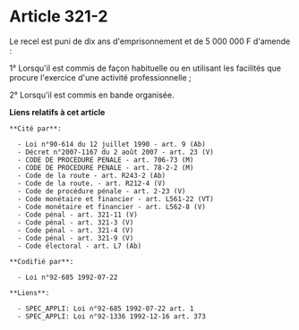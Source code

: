 # Article 321-2

Le recel est puni de dix ans d'emprisonnement et de 5 000 000 F d'amende :

1° Lorsqu'il est commis de façon habituelle ou en utilisant les facilités que procure l'exercice d'une activité
professionnelle ;

2° Lorsqu'il est commis en bande organisée.

**Liens relatifs à cet article**

	**Cité par**:

	  - Loi n°90-614 du 12 juillet 1990 - art. 9 (Ab)
	  - Décret n°2007-1167 du 2 août 2007 - art. 23 (V)
	  - CODE DE PROCEDURE PENALE - art. 706-73 (M)
	  - CODE DE PROCEDURE PENALE - art. 78-2-2 (M)
	  - Code de la route - art. R243-2 (Ab)
	  - Code de la route. - art. R212-4 (V)
	  - Code de procédure pénale - art. 2-23 (V)
	  - Code monétaire et financier - art. L561-22 (VT)
	  - Code monétaire et financier - art. L562-8 (V)
	  - Code pénal - art. 321-11 (V)
	  - Code pénal - art. 321-3 (V)
	  - Code pénal - art. 321-4 (V)
	  - Code pénal - art. 321-9 (V)
	  - Code électoral - art. L7 (Ab)

	**Codifié par**:

	  - Loi n°92-685 1992-07-22

	**Liens**:

	  - SPEC_APPLI: Loi n°92-685 1992-07-22 art. 1
	  - SPEC_APPLI: Loi n°92-1336 1992-12-16 art. 373
